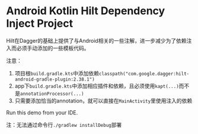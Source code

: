 Android Kotlin Hilt Dependency Inject Project
===========================

Hilt在Dagger的基础上提供了与Android相关的一些注解，进一步减少为了依赖注入而必须手动添加的一些模板代码。

注意：
1. 项目根`build.gradle.kts`中添加依赖`classpath("com.google.dagger:hilt-android-gradle-plugin:2.38.1")`
2. app下`build.gradle.kts`中添加相应插件和依赖，且必须使用`kapt(...)`而不是`annotationProcessor(...)`
3. 只需要添加恰当的annotation，就可以直接在`MainActivity`里使用注入的依赖

Run this demo from your IDE.

注：无法通过命令行`./gradlew installDebug`部署
